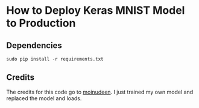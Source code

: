 # How to Deploy Keras MNIST Model to Production


## Dependencies

```sudo pip install -r requirements.txt```

## Credits

The credits for this code go to [moinudeen](https://github.com/moinudeen). I just trained my own model and replaced the model and loads.

